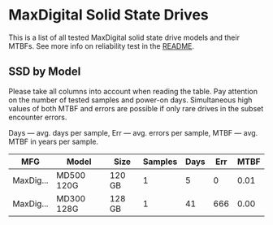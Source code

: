 MaxDigital Solid State Drives
=============================

This is a list of all tested MaxDigital solid state drive models and their MTBFs. See
more info on reliability test in the [README](https://github.com/linuxhw/SMART).

SSD by Model
------------

Please take all columns into account when reading the table. Pay attention on the
number of tested samples and power-on days. Simultaneous high values of both MTBF
and errors are possible if only rare drives in the subset encounter errors.

Days — avg. days per sample,
Err  — avg. errors per sample,
MTBF — avg. MTBF in years per sample.

| MFG       | Model              | Size   | Samples | Days  | Err   | MTBF |
|-----------|--------------------|--------|---------|-------|-------|------|
| MaxDig... | MD500 120G         | 120 GB | 1       | 5     | 0     | 0.01   |
| MaxDig... | MD300 128G         | 128 GB | 1       | 41    | 666   | 0.00   |
